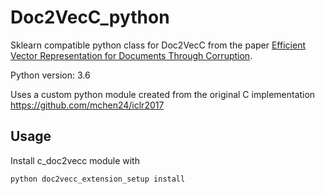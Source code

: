 # Doc2VecC_python
Sklearn compatible python class for Doc2VecC from the paper [Efficient Vector Representation for Documents Through Corruption](https://openreview.net/pdf?id=B1Igu2ogg).

Python version: 3.6

Uses a custom python module created from the original C implementation https://github.com/mchen24/iclr2017

## Usage
Install c_doc2vecc module with
```
python doc2vecc_extension_setup install
```

